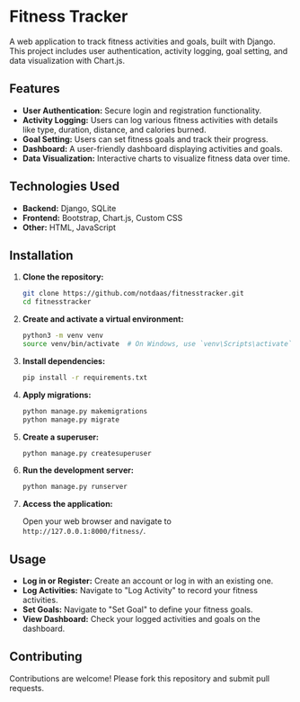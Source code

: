 # Fitness Tracker

A web application to track fitness activities and goals, built with Django. This project includes user authentication, activity logging, goal setting, and data visualization with Chart.js.

## Features

- **User Authentication:** Secure login and registration functionality.
- **Activity Logging:** Users can log various fitness activities with details like type, duration, distance, and calories burned.
- **Goal Setting:** Users can set fitness goals and track their progress.
- **Dashboard:** A user-friendly dashboard displaying activities and goals.
- **Data Visualization:** Interactive charts to visualize fitness data over time.

## Technologies Used

- **Backend:** Django, SQLite
- **Frontend:** Bootstrap, Chart.js, Custom CSS
- **Other:** HTML, JavaScript

## Installation

1. **Clone the repository:**

    ```sh
    git clone https://github.com/notdaas/fitnesstracker.git
    cd fitnesstracker
    ```

2. **Create and activate a virtual environment:**

    ```sh
    python3 -m venv venv
    source venv/bin/activate  # On Windows, use `venv\Scripts\activate`
    ```

3. **Install dependencies:**

    ```sh
    pip install -r requirements.txt
    ```

4. **Apply migrations:**

    ```sh
    python manage.py makemigrations
    python manage.py migrate
    ```

5. **Create a superuser:**

    ```sh
    python manage.py createsuperuser
    ```

6. **Run the development server:**

    ```sh
    python manage.py runserver
    ```

7. **Access the application:**

    Open your web browser and navigate to `http://127.0.0.1:8000/fitness/`.

## Usage

- **Log in or Register:** Create an account or log in with an existing one.
- **Log Activities:** Navigate to "Log Activity" to record your fitness activities.
- **Set Goals:** Navigate to "Set Goal" to define your fitness goals.
- **View Dashboard:** Check your logged activities and goals on the dashboard.

## Contributing

Contributions are welcome! Please fork this repository and submit pull requests.


